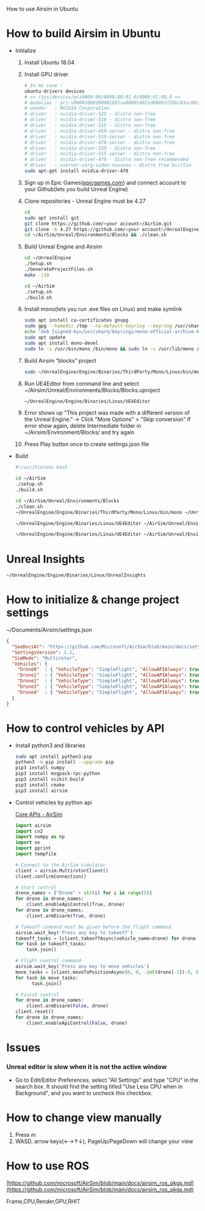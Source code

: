  How to use Airsim in Ubuntu

# How to build Airsim in Ubuntu

- Initialize
    1. Install Ubuntu 18.04
    2. Install GPU driver
        
        ```bash
        # In my case : 
        ubuntu-drivers devices
        # == /sys/devices/pci0000:00/0000:00:01.0/0000:01:00.0 ==
        # modalias : pci:v000010DEd00001E81sv00001462sd0000372Dbc03sc00i00
        # vendor   : NVIDIA Corporation
        # driver   : nvidia-driver-525 - distro non-free
        # driver   : nvidia-driver-510 - distro non-free
        # driver   : nvidia-driver-515 - distro non-free
        # driver   : nvidia-driver-450-server - distro non-free
        # driver   : nvidia-driver-525-server - distro non-free
        # driver   : nvidia-driver-470-server - distro non-free
        # driver   : nvidia-driver-530 - distro non-free
        # driver   : nvidia-driver-515-server - distro non-free
        # driver   : nvidia-driver-470 - distro non-free recommended
        # driver   : xserver-xorg-video-nouveau - distro free builtin
        sudo apt-get install nvidia-driver-470
        ```
        
    3. Sign up in Epic Games([epicgames.com](http://epicgames.com/)) and connect account to your Github(lets you build Unreal Engine)
    4. Clone repositories - Unreal Engine must be 4.27
        
        ```bash
        cd
        sudo apt install git
        git clone https://github.com/<your account>/AirSim.git
        git clone -b 4.27 https://github.com/<your account>/UnrealEngine.git
        cd ~/AirSim/Unreal/Environments/Blocks && ./clean.sh
        ```
        
    5. Build Unreal Engine and Airsim
        
        ```bash
        cd ~/UnrealEngine
        ./Setup.sh
        ./GenerateProjectFiles.sh
        make -j10
        
        cd ~/AirSim
        ./setup.sh
        ./build.sh
        ```
        
    6. Install mono(lets you run .exe files on Linux) and make symlink
        
        ```bash
        sudo apt install ca-certificates gnupg
        sudo gpg --homedir /tmp --no-default-keyring --keyring /usr/share/keyrings/mono-official-archive-keyring.gpg --keyserver hkp://keyserver.ubuntu.com:80 --recv-keys 3FA7E0328081BFF6A14DA29AA6A19B38D3D831EF
        echo "deb [signed-by=/usr/share/keyrings/mono-official-archive-keyring.gpg] https://download.mono-project.com/repo/ubuntu stable-bionic main" | sudo tee /etc/apt/sources.list.d/mono-official-stable.list
        sudo apt update
        sudo apt install mono-devel
        sudo ln -s /usr/bin/mono /bin/mono && sudo ln -s /usr/lib/mono /lib/mono
        ```
        
    7. Build Airsim “blocks” project
        
        ```bash
        sudo ~/UnrealEngine/Engine/Binaries/ThirdParty/Mono/Linux/bin/mono ~/UnrealEngine/Engine/Binaries/DotNET/UnrealBuildTool.exe Development Linux -Project=/home/<your path>/AirSim/Unreal/Environments/Blocks/Blocks.uproject -TargetType=Editor -Progress
        ```
        
    8. Run UE4Editor from command line and select ~/Airsim/Unreal/Environments/Blocks/Blocks.uproject
        
        ```bash
        ~/UnrealEngine/Engine/Binaries/Linux/UE4Editor
        ```
        
    9. Error shows up "This project was made with a different version of the Unreal Engine." → Click "More Options" > "Skip conversion"
    If error show again, delete Intermediate folder in ~/Airsim/Environment/Blocks/ and try again
    10. Press Play button once to create settings.json file
- Build
    
    ```bash
    #!/usr/bin/env bash
    
    cd ~/AirSim
    ./setup.sh
    ./build.sh
    ```
    ```bash
    cd ~/AirSim/Unreal/Environments/Blocks
    ./clean.sh
    ~/UnrealEngine/Engine/Binaries/ThirdParty/Mono/Linux/bin/mono ~/UnrealEngine/Engine/Binaries/DotNET/UnrealBuildTool.exe Development Linux -Project=/home/rubis/AirSim/Unreal/Environments/Blocks/Blocks.uproject -TargetType=Editor -Progress -maxthreads=8
    ```
    ```bash
    ~/UnrealEngine/Engine/Binaries/Linux/UE4Editor ~/AirSim/Unreal/Environments/Blocks/Blocks.uproject -tracehost=127.0.0.1 -trace=frame,cpu -nullrhi -tracefile=/home/rubis/utrace/render_off
    ```
    ```bash
    ~/UnrealEngine/Engine/Binaries/Linux/UE4Editor ~/AirSim/Unreal/Environments/Blocks/Blocks.uproject 
    ```
    
# Unreal Insights
```bash
~/UnrealEngine/Engine/Binaries/Linux/UnrealInsights
```

# How to initialize & change project settings

~/Documents/Airsim/settings.json

```json
{
  "SeeDocsAt": "https://github.com/Microsoft/AirSim/blob/main/docs/settings.md",
  "SettingsVersion": 1.2,
  "SimMode": "Multirotor",
  "Vehicles": {
    "Drone0"  : { "VehicleType": "SimpleFlight", "AllowAPIAlways": true, "RC": {"RemoteControlID":   0, "AllowAPIWhenDisconnected": true}, "X":  5, "Y":  5, "Z": -2 },
    "Drone1"  : { "VehicleType": "SimpleFlight", "AllowAPIAlways": true, "RC": {"RemoteControlID":   0, "AllowAPIWhenDisconnected": true}, "X": 10, "Y":  5, "Z": -2 },
    "Drone2"  : { "VehicleType": "SimpleFlight", "AllowAPIAlways": true, "RC": {"RemoteControlID":   0, "AllowAPIWhenDisconnected": true}, "X": 15, "Y":  5, "Z": -2 },
    "Drone3"  : { "VehicleType": "SimpleFlight", "AllowAPIAlways": true, "RC": {"RemoteControlID":   0, "AllowAPIWhenDisconnected": true}, "X": 20, "Y":  5, "Z": -2 },
    "Drone4"  : { "VehicleType": "SimpleFlight", "AllowAPIAlways": true, "RC": {"RemoteControlID":   0, "AllowAPIWhenDisconnected": true}, "X": 25, "Y":  5, "Z": -2 }
  }
}
```

# How to control vehicles by API

- Install python3 and libraries
    
    ```bash
    sudo apt install python3-pip
    python3 -m pip install --upgrade pip
    pip3 install numpy
    pip3 install msgpack-rpc-python
    pip3 install scikit-build
    pip3 install cmake
    pip3 install airsim
    ```
    
- Control vehicles by python api
    
    [Core APIs - AirSim](https://microsoft.github.io/AirSim/apis/)
    
    ```python
    import airsim
    import cv2
    import numpy as np
    import os
    import pprint 
    import tempfile
    
    # Connect to the AirSim simulator
    client = airsim.MultirotorClient()
    client.confirmConnection()
    
    # Start control
    drone_names = ["Drone" + str(i) for i in range(5)]
    for drone in drone_names:
        client.enableApiControl(True, drone)
    for drone in drone_names:
        client.armDisarm(True, drone)
    
    # Takeoff command must be given before the flight command
    airsim.wait_key('Press any key to takeoff')
    takeoff_tasks = [client.takeoffAsync(vehicle_name=drone) for drone in drone_names]
    for task in takeoff_tasks:
        task.join()
    
    # Flight control command
    airsim.wait_key('Press any key to move vehicles')
    move_tasks = [client.moveToPositionAsync(0, 0, -int(drone[-1])-5, 5, vehicle_name=drone) for drone in drone_names]
    for task in move_tasks:
          task.join()
    
    # Finish control
    for drone in drone_names:
        client.armDisarm(False, drone)
    client.reset()
    for drone in drone_names:
        client.enableApiControl(False, drone)
    ```
    

# Issues

### Unreal editor is slow when it is not the active window

- Go to Edit/Editor Preferences, select "All Settings" and type "CPU" in the search box. It should find the setting titled "Use Less CPU when in Background", and you want to uncheck this checkbox.

# How to change view manually

1. Press m
2. WASD, arrow keys(←→↑↓), PageUp/PageDown will change your view

# How to use ROS

[https://github.com/microsoft/AirSim/blob/main/docs/airsim_ros_pkgs.md](https://github.com/microsoft/AirSim/blob/main/docs/airsim_ros_pkgs.md)

Frame,CPU,Render,GPU,RHIT